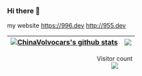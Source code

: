 ### Hi there 👋
my website https://996.dev http://955.dev

| <a href="https://github.com/anuraghazra/github-readme-stats"><img align="center" src="https://github-readme-stats.vercel.app/api?username=ChinaVolvocars&show_icons=true&include_all_commits=true&theme=buefy&hide_border=true" alt="ChinaVolvocars's github stats" /></a> | <a href="https://github.com/anuraghazra/github-readme-stats"><img align="center" src="https://github-readme-stats.vercel.app/api/top-langs/?username=ChinaVolvocars&layout=compact&theme=buefy&hide_border=true" /></a> |
| ------------- | ------------- |

<p align="center"> 
  Visitor count<br>
  <img src="https://profile-counter.glitch.me/ChinaVolvocars/count.svg" />
</p>
